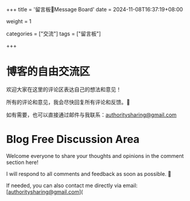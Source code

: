+++
title = '留言板📑Message Board'
date = 2024-11-08T16:37:19+08:00

weight = 1

categories = ["交流"]
tags = ["留言板"]

+++







# 博客的自由交流区



欢迎大家在这里的评论区表达自己的想法和意见！

所有的评论和意见，我会尽快回复所有评论和反馈。🥰

如有需要，也可以直接通过邮件与我联系：[authoritysharing@gmail.com](mailto:authoritysharing@gmail.com)



# Blog Free Discussion Area

Welcome everyone to share your thoughts and opinions in the comment section here!

I will respond to all comments and feedback as soon as possible. 🥰 

If needed, you can also contact me directly via email: [authoritysharing@gmail.com](
